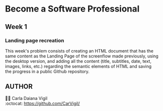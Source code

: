 # Become a Software Professional
## Week 1
### Landing page recreation
This week's problem consists of creating an HTML document that has the same content as the Landing Page of the screenflow made previously, using the desktop version, and adding all the content (title, subtitles, date, text, images, links, etc.) regarding the semantic elements of HTML and saving the progress in a public Github repository.


## AUTHOR
:woman_technologist: Carla Daiana Vigil  
:octocat: https://github.com/CarVigil/
